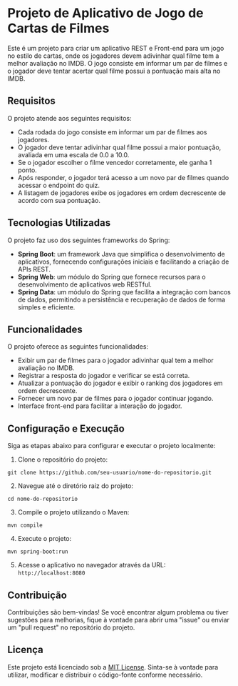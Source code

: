 # Projeto de Aplicativo de Jogo de Cartas de Filmes

Este é um projeto para criar um aplicativo REST e Front-end para um jogo no estilo de cartas, onde os jogadores devem adivinhar qual filme tem a melhor avaliação no IMDB. O jogo consiste em informar um par de filmes e o jogador deve tentar acertar qual filme possui a pontuação mais alta no IMDB.

## Requisitos

O projeto atende aos seguintes requisitos:

- Cada rodada do jogo consiste em informar um par de filmes aos jogadores.
- O jogador deve tentar adivinhar qual filme possui a maior pontuação, avaliada em uma escala de 0.0 a 10.0.
- Se o jogador escolher o filme vencedor corretamente, ele ganha 1 ponto.
- Após responder, o jogador terá acesso a um novo par de filmes quando acessar o endpoint do quiz.
- A listagem de jogadores exibe os jogadores em ordem decrescente de acordo com sua pontuação.

## Tecnologias Utilizadas

O projeto faz uso dos seguintes frameworks do Spring:

- **Spring Boot**: um framework Java que simplifica o desenvolvimento de aplicativos, fornecendo configurações iniciais e facilitando a criação de APIs REST.
- **Spring Web**: um módulo do Spring que fornece recursos para o desenvolvimento de aplicativos web RESTful.
- **Spring Data**: um módulo do Spring que facilita a integração com bancos de dados, permitindo a persistência e recuperação de dados de forma simples e eficiente.

## Funcionalidades

O projeto oferece as seguintes funcionalidades:

- Exibir um par de filmes para o jogador adivinhar qual tem a melhor avaliação no IMDB.
- Registrar a resposta do jogador e verificar se está correta.
- Atualizar a pontuação do jogador e exibir o ranking dos jogadores em ordem decrescente.
- Fornecer um novo par de filmes para o jogador continuar jogando.
- Interface front-end para facilitar a interação do jogador.

## Configuração e Execução

Siga as etapas abaixo para configurar e executar o projeto localmente:

1. Clone o repositório do projeto:

```
git clone https://github.com/seu-usuario/nome-do-repositorio.git
```

2. Navegue até o diretório raiz do projeto:

```
cd nome-do-repositorio
```

3. Compile o projeto utilizando o Maven:

```
mvn compile
```

4. Execute o projeto:

```
mvn spring-boot:run
```

5. Acesse o aplicativo no navegador através da URL: `http://localhost:8080`

## Contribuição

Contribuições são bem-vindas! Se você encontrar algum problema ou tiver sugestões para melhorias, fique à vontade para abrir uma "issue" ou enviar um "pull request" no repositório do projeto.

## Licença

Este projeto está licenciado sob a [MIT License](https://opensource.org/licenses/MIT). Sinta-se à vontade para utilizar, modificar e distribuir o código-fonte conforme necessário.

